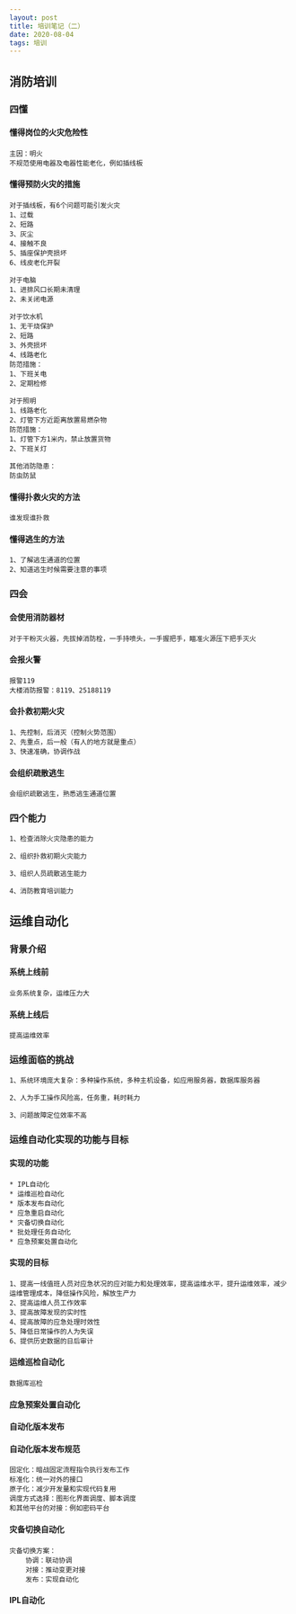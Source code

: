 ```yaml
---
layout: post
title: 培训笔记（二）
date: 2020-08-04
tags: 培训
---
```


## 消防培训
### 四懂
#### 懂得岗位的火灾危险性
```
主因：明火
不规范使用电器及电器性能老化，例如插线板
```
#### 懂得预防火灾的措施
```
对于插线板，有6个问题可能引发火灾
1、过载
2、短路
3、灰尘
4、接触不良
5、插座保护壳损坏
6、线皮老化开裂
```

```
对于电脑
1、进排风口长期未清理
2、未关闭电源
```

```
对于饮水机
1、无干烧保护
2、短路
3、外壳损坏
4、线路老化
防范措施：
1、下班关电
2、定期检修
```

```
对于照明
1、线路老化
2、灯管下方近距离放置易燃杂物
防范措施：
1、灯管下方1米内，禁止放置货物
2、下班关灯
```

```
其他消防隐患：
防虫防鼠
```

#### 懂得扑救火灾的方法
```
谁发现谁扑救
```

#### 懂得逃生的方法
```
1、了解逃生通道的位置
2、知道逃生时候需要注意的事项
```

### 四会
#### 会使用消防器材
```
对于干粉灭火器，先拔掉消防栓，一手持喷头，一手握把手，瞄准火源压下把手灭火
```
#### 会报火警
```
报警119
大楼消防报警：8119、25188119
```
#### 会扑救初期火灾
```
1、先控制，后消灭（控制火势范围）
2、先重点，后一般（有人的地方就是重点）
3、快速准确，协调作战
```
#### 会组织疏散逃生
```
会组织疏散逃生，熟悉逃生通道位置
```

### 四个能力
```
1、检查消除火灾隐患的能力

2、组织扑救初期火灾能力

3、组织人员疏散逃生能力

4、消防教育培训能力

```

## 运维自动化
### 背景介绍
#### 系统上线前
```
业务系统复杂，运维压力大
```
#### 系统上线后
```
提高运维效率
```

### 运维面临的挑战
```
1、系统环境庞大复杂：多种操作系统，多种主机设备，如应用服务器，数据库服务器

2、人为手工操作风险高，任务重，耗时耗力

3、问题故障定位效率不高
```
### 运维自动化实现的功能与目标

#### 实现的功能
```
* IPL自动化
* 运维巡检自动化
* 版本发布自动化
* 应急重启自动化
* 灾备切换自动化
* 批处理任务自动化
* 应急预案处置自动化
```
#### 实现的目标
```
1、提高一线值班人员对应急状况的应对能力和处理效率，提高运维水平，提升运维效率，减少运维管理成本，降低操作风险，解放生产力
2、提高运维人员工作效率
3、提高故障发现的实时性
4、提高故障的应急处理时效性
5、降低日常操作的人为失误
6、提供历史数据的日后审计
```
#### 运维巡检自动化
```
数据库巡检
```

#### 应急预案处置自动化

#### 自动化版本发布

#### 自动化版本发布规范
```
固定化：暗战固定流程指令执行发布工作
标准化：统一对外的接口
原子化：减少开发量和实现代码复用
调度方式选择：图形化界面调度、脚本调度
和其他平台的对接：例如密码平台
```

#### 灾备切换自动化 
```
灾备切换方案：
	协调：联动协调
	对接：推动变更对接
	发布：实现自动化 
```
#### IPL自动化

#### 



















